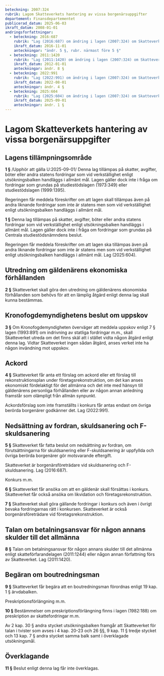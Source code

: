```yaml
---
beteckning: 2007:324
rubrik: Lagom Skatteverkets hantering av vissa borgenärsuppgifter
departement: Finansdepartementet
publicerad_datum: 2025-06-03
ikraft_datum: 2008-01-01
andringsforfattningar:
  - beteckning: 2016:687
    rubrik: "Lag (2016:687) om ändring i lagen (2007:324) om Skatteverkets hantering av vissa borgenärsuppgifter"
    ikraft_datum: 2016-11-01
    anteckningar: "ändr. 5 §, rubr. närmast före 5 §"
  - beteckning: 2011:1420
    rubrik: "Lag (2011:1420) om ändring i lagen (2007:324) om Skatteverkets hantering av vissa borgenärsuppgifter"
    ikraft_datum: 2012-01-01
    anteckningar: ändr. 8 §
  - beteckning: 2022:991
    rubrik: "Lag (2022:991) om ändring i lagen (2007:324) om Skatteverkets hantering av vissa borgenärsuppgifter"
    ikraft_datum: 2022-08-01
    anteckningar: ändr. 4 §
  - beteckning: 2025:604
    rubrik: "Lag (2025:604) om ändring i lagen (2007:324) om Skatteverkets hantering av vissa borgenärsuppgifter"
    ikraft_datum: 2025-09-01
    anteckningar: ändr. 1 §
---
```


# Lagom Skatteverkets hantering av vissa borgenärsuppgifter

## Lagens tillämpningsområde

**1 §** /Upphör att gälla U:2025-09-01/ Denna lag tillämpas på skatter, avgifter, böter eller andra statens fordringar som vid verkställighet enligt utsökningsbalken handläggs i allmänt mål. Lagen gäller dock inte i fråga om fordringar som grundas på studiestödslagen (1973:349) eller studiestödslagen (1999:1395).

Regeringen får meddela föreskrifter om att lagen skall tillämpas även på andra liknande fordringar som inte är statens men som vid verkställighet enligt utsökningsbalken handläggs i allmänt mål.

**1 §** Denna lag tillämpas på skatter, avgifter, böter eller andra statens fordringar som vid verkställighet enligt utsökningsbalken handläggs i allmänt mål. Lagen gäller dock inte i fråga om fordringar som grundas på Centrala studiestödsnämndens beslut.

Regeringen får meddela föreskrifter om att lagen ska tillämpas även på andra liknande fordringar som inte är statens men som vid verkställighet enligt utsökningsbalken handläggs i allmänt mål. Lag (2025:604).

## Utredning om gäldenärens ekonomiska förhållanden

**2 §** Skatteverket skall göra den utredning om gäldenärens ekonomiska förhållanden som behövs för att en lämplig åtgärd enligt denna lag skall kunna bestämmas.

## Kronofogdemyndighetens beslut om uppskov

**3 §** Om Kronofogdemyndigheten överväger att meddela uppskov enligt 7 § lagen (1993:891) om indrivning av statliga fordringar m.m., skall Skatteverket utreda om det finns skäl att i stället vidta någon åtgärd enligt denna lag. Vidtar Skatteverket ingen sådan åtgärd, anses verket inte ha någon invändning mot uppskov.

## Ackord

**4 §** Skatteverket får anta ett förslag om ackord eller ett förslag till rekonstruktionsplan under företagsrekonstruktion, om det kan anses ekonomiskt fördelaktigt för det allmänna och det inte med hänsyn till gäldenärens personliga förhållanden eller av någon annan anledning framstår som olämpligt från allmän synpunkt.

Ackordsförslag som inte framställts i konkurs får antas endast om övriga berörda borgenärer godkänner det. Lag (2022:991).

## Nedsättning av fordran, skuldsanering och F-skuldsanering

**5 §** Skatteverket får fatta beslut om nedsättning av fordran, om förutsättningarna för skuldsanering eller F-skuldsanering är uppfyllda och övriga berörda borgenärer gör motsvarande eftergift.

Skatteverket är borgenärsföreträdare vid skuldsanering och F-skuldsanering. Lag (2016:687).

Konkurs m.m.

**6 §** Skatteverket får ansöka om att en gäldenär skall försättas i konkurs. Skatteverket får också ansöka om likvidation och företagsrekonstruktion.

**7 §** Skatteverket skall göra gällande fordringar i konkurs och även i övrigt bevaka fordringarnas rätt i konkursen. Skatteverket är också borgenärsföreträdare vid företagsrekonstruktion.

## Talan om betalningsansvar för någon annans skulder till det allmänna

**8 §** Talan om betalningsansvar för någon annans skulder till det allmänna enligt skatteförfarandelagen (2011:1244) eller någon annan författning förs av Skatteverket. Lag (2011:1420).

## Begäran om boutredningsman

**9 §** Skatteverket får begära att en boutredningsman förordnas enligt 19 kap. 1 § ärvdabalken.

Preskriptionsförlängning m.m.

**10 §** Bestämmelser om preskriptionsförlängning finns i lagen (1982:188) om preskription av skattefordringar m.m.

Av 2 kap. 30 § andra stycket utsökningsbalken framgår att Skatteverket för talan i tvister som avses i 4 kap. 20-23 och 26 §§, 9 kap. 11 § tredje stycket och 13 kap. 7 § andra stycket samma balk samt i överklagade utsökningsmål.

## Överklagande

**11 §** Beslut enligt denna lag får inte överklagas.